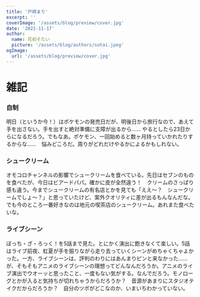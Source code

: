 ```yaml
---
title: '戸締まり'
excerpt: ''
coverImage: '/assets/blog/preview/cover.jpg'
date: '2022-11-17'
author:
  name: 花初そたい
  picture: '/assets/blog/authors/sotai.jpeg'
ogImage:
  url: '/assets/blog/preview/cover.jpg'
---
```

# 雑記
### 自制
明日（というか今！）はポケモンの発売日だが、明後日から旅行なので、あえて手を出さない。手を出すと絶対準備に支障が出るから……
やるとしたら23日からになるだろう。でもなあ。ポケモン、一回始めると数ヶ月持っていかれたりするからな……　悩みどころだ。周りがどれだけやるかによるかもしれない。

### シュークリーム
オモコロチャンネルの影響でシュークリームを食べている。先日はセブンのものを食べたが、今日はビアードパパ。確かに皮が全然違う！　クリームのさっぱり感も違う。今までシュークリームの有名店とかを見ても「ええ～？　シュークリームでしょ～？」と思っていたけど、案外クオリティに差が出るもんなんだな。でも今のところ一番好きなのは地元の喫茶店のシュークリーム。あれまた食べたいな。

### ライブシーン
ぼっち・ざ・ろっく！を5話まで見た。とにかく演出に飽きなくて楽しい。5話はライブ前夜、虹夏が手を振りながら走り去っていくシーンがめちゃくちゃよかった。一方、ライブシーンは、評判のわりにはあんまりピンと来なかった……が、そもそもアニメのライブシーンの理想ってどんなんだろうか。アニメのライブ演出でウオーッと思ったこと、一度もない気がする。なんでだろう。モノローグとかが入ると気持ちが切れちゃうからだろうか？　音源があまりにスタジオテイクだからだろうか？　自分のツボがどこなのか、いまいちわかっていない。
